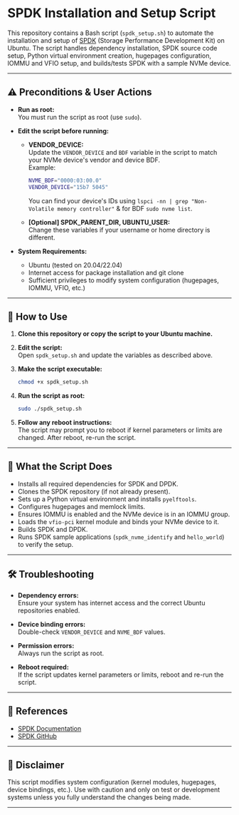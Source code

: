 # SPDK Installation and Setup Script

This repository contains a Bash script (`spdk_setup.sh`) to automate the installation and setup of [SPDK](https://spdk.io/) (Storage Performance Development Kit) on Ubuntu. The script handles dependency installation, SPDK source code setup, Python virtual environment creation, hugepages configuration, IOMMU and VFIO setup, and builds/tests SPDK with a sample NVMe device.

---

## ⚠️ **Preconditions & User Actions**

- **Run as root:**  
  You must run the script as root (use `sudo`).

- **Edit the script before running:**  
  - **VENDOR_DEVICE:**  
    Update the `VENDOR_DEVICE` and `BDF` variable in the script to match your NVMe device's vendor and device BDF.  
    Example:  
    ```bash
    NVME_BDF="0000:03:00.0"
    VENDOR_DEVICE="15b7 5045"
    ```
    You can find your device's IDs using `lspci -nn | grep "Non-Volatile memory controller"` & for BDF `sudo nvme list`.

  - **[Optional] SPDK_PARENT_DIR, UBUNTU_USER:**  
    Change these variables if your username or home directory is different.

- **System Requirements:**  
  - Ubuntu (tested on 20.04/22.04)
  - Internet access for package installation and git clone
  - Sufficient privileges to modify system configuration (hugepages, IOMMU, VFIO, etc.)

---

## 🚀 **How to Use**

1. **Clone this repository or copy the script to your Ubuntu machine.**

2. **Edit the script:**  
   Open `spdk_setup.sh` and update the variables as described above.

3. **Make the script executable:**
   ```bash
   chmod +x spdk_setup.sh
   ```

4. **Run the script as root:**
   ```bash
   sudo ./spdk_setup.sh
   ```

5. **Follow any reboot instructions:**  
   The script may prompt you to reboot if kernel parameters or limits are changed. After reboot, re-run the script.

---

## 📝 **What the Script Does**

- Installs all required dependencies for SPDK and DPDK.
- Clones the SPDK repository (if not already present).
- Sets up a Python virtual environment and installs `pyelftools`.
- Configures hugepages and memlock limits.
- Ensures IOMMU is enabled and the NVMe device is in an IOMMU group.
- Loads the `vfio-pci` kernel module and binds your NVMe device to it.
- Builds SPDK and DPDK.
- Runs SPDK sample applications (`spdk_nvme_identify` and `hello_world`) to verify the setup.

---

## 🛠️ **Troubleshooting**

- **Dependency errors:**  
  Ensure your system has internet access and the correct Ubuntu repositories enabled.

- **Device binding errors:**  
  Double-check `VENDOR_DEVICE` and `NVME_BDF` values.

- **Permission errors:**  
  Always run the script as root.

- **Reboot required:**  
  If the script updates kernel parameters or limits, reboot and re-run the script.

---

## 📄 **References**

- [SPDK Documentation](https://spdk.io/doc/)
- [SPDK GitHub](https://github.com/spdk/spdk)

---

## 📢 **Disclaimer**

This script modifies system configuration (kernel modules, hugepages, device bindings, etc.). Use with caution and only on test or development systems unless you fully understand the changes being made.

---
